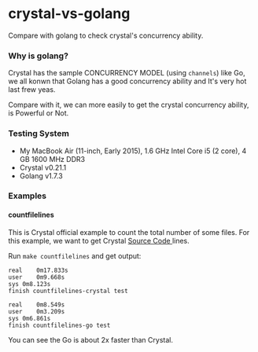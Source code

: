 # crystal-vs-golang

Compare with golang to check crystal's concurrency ability.


### Why is golang?

Crystal has the sample CONCURRENCY MODEL (using `channels`) like Go, we all konwn that Golang has a good concurrency ability and  It's very hot last frew yeas.

Compare with it, we can more easily to get the crystal concurrency ability, is Powerful or Not.

### Testing System

- My MacBook Air (11-inch, Early 2015), 1.6 GHz Intel Core i5 (2 core), 4 GB 1600 MHz DDR3
- Crystal v0.21.1
- Golang v1.7.3


### Examples

#### countfilelines

This is Crystal official example to count the total number of some files. For this example, we want to get Crystal [Source Code ](https://github.com/crystal-lang/crystal/tree/master/src) lines.

Run `make countfilelines` and get output:

```
real	0m17.833s
user	0m9.668s
sys	0m8.123s
finish countfilelines-crystal test

real	0m8.549s
user	0m3.209s
sys	0m6.861s
finish countfilelines-go test
```

You can see the Go is about 2x faster than Crystal.
